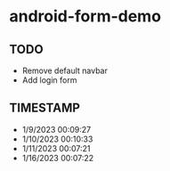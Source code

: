 # android-form-demo

## TODO

- Remove default navbar
- Add login form


## TIMESTAMP

- 1/9/2023 00:09:27
- 1/10/2023 00:10:33
- 1/11/2023 00:07:21
- 1/16/2023 00:07:22
